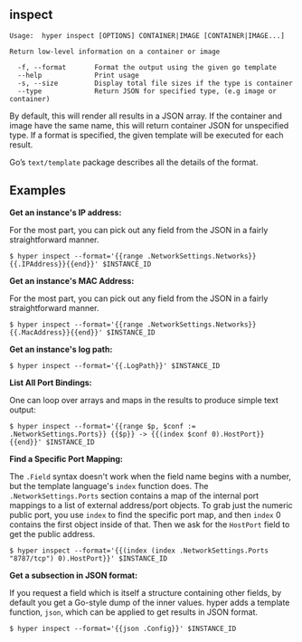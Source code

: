 ## inspect

	Usage:	hyper inspect [OPTIONS] CONTAINER|IMAGE [CONTAINER|IMAGE...]

	Return low-level information on a container or image

	  -f, --format       Format the output using the given go template
	  --help             Print usage
      -s, --size         Display total file sizes if the type is container
	  --type             Return JSON for specified type, (e.g image or container)

By default, this will render all results in a JSON array. If the container and image have the same name, this will return container JSON for unspecified type. If a format is specified, the given template will be executed for each result.

Go’s `text/template` package describes all the details of the format.

## Examples

**Get an instance's IP address:**

For the most part, you can pick out any field from the JSON in a fairly
straightforward manner.

    $ hyper inspect --format='{{range .NetworkSettings.Networks}}{{.IPAddress}}{{end}}' $INSTANCE_ID

**Get an instance's MAC Address:**

For the most part, you can pick out any field from the JSON in a fairly
straightforward manner.

    $ hyper inspect --format='{{range .NetworkSettings.Networks}}{{.MacAddress}}{{end}}' $INSTANCE_ID

**Get an instance's log path:**

    $ hyper inspect --format='{{.LogPath}}' $INSTANCE_ID

**List All Port Bindings:**

One can loop over arrays and maps in the results to produce simple text
output:

    $ hyper inspect --format='{{range $p, $conf := .NetworkSettings.Ports}} {{$p}} -> {{(index $conf 0).HostPort}} {{end}}' $INSTANCE_ID

**Find a Specific Port Mapping:**

The `.Field` syntax doesn't work when the field name begins with a
number, but the template language's `index` function does. The
`.NetworkSettings.Ports` section contains a map of the internal port
mappings to a list of external address/port objects. To grab just the
numeric public port, you use `index` to find the specific port map, and
then `index` 0 contains the first object inside of that. Then we ask for
the `HostPort` field to get the public address.

    $ hyper inspect --format='{{(index (index .NetworkSettings.Ports "8787/tcp") 0).HostPort}}' $INSTANCE_ID

**Get a subsection in JSON format:**

If you request a field which is itself a structure containing other
fields, by default you get a Go-style dump of the inner values.
hyper adds a template function, `json`, which can be applied to get
results in JSON format.

    $ hyper inspect --format='{{json .Config}}' $INSTANCE_ID
